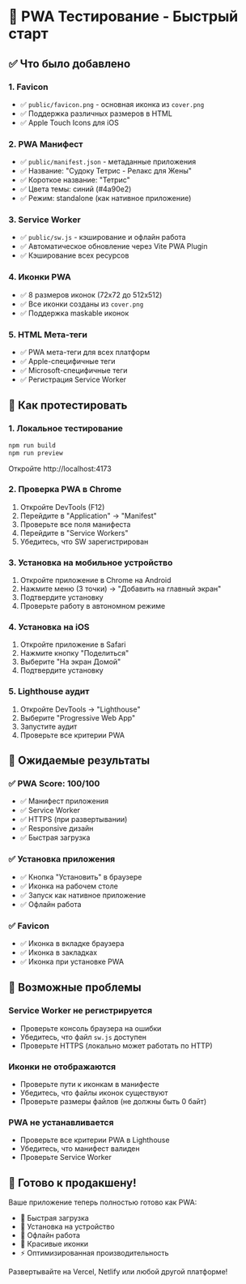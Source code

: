 # 🚀 PWA Тестирование - Быстрый старт

## ✅ Что было добавлено

### 1. Favicon
- ✅ `public/favicon.png` - основная иконка из `cover.png`
- ✅ Поддержка различных размеров в HTML
- ✅ Apple Touch Icons для iOS

### 2. PWA Манифест
- ✅ `public/manifest.json` - метаданные приложения
- ✅ Название: "Судоку Тетрис - Релакс для Жены"
- ✅ Короткое название: "Тетрис"
- ✅ Цвета темы: синий (#4a90e2)
- ✅ Режим: standalone (как нативное приложение)

### 3. Service Worker
- ✅ `public/sw.js` - кэширование и офлайн работа
- ✅ Автоматическое обновление через Vite PWA Plugin
- ✅ Кэширование всех ресурсов

### 4. Иконки PWA
- ✅ 8 размеров иконок (72x72 до 512x512)
- ✅ Все иконки созданы из `cover.png`
- ✅ Поддержка maskable иконок

### 5. HTML Мета-теги
- ✅ PWA мета-теги для всех платформ
- ✅ Apple-специфичные теги
- ✅ Microsoft-специфичные теги
- ✅ Регистрация Service Worker

## 🧪 Как протестировать

### 1. Локальное тестирование
```bash
npm run build
npm run preview
```
Откройте http://localhost:4173

### 2. Проверка PWA в Chrome
1. Откройте DevTools (F12)
2. Перейдите в "Application" → "Manifest"
3. Проверьте все поля манифеста
4. Перейдите в "Service Workers"
5. Убедитесь, что SW зарегистрирован

### 3. Установка на мобильное устройство
1. Откройте приложение в Chrome на Android
2. Нажмите меню (3 точки) → "Добавить на главный экран"
3. Подтвердите установку
4. Проверьте работу в автономном режиме

### 4. Установка на iOS
1. Откройте приложение в Safari
2. Нажмите кнопку "Поделиться"
3. Выберите "На экран Домой"
4. Подтвердите установку

### 5. Lighthouse аудит
1. Откройте DevTools → "Lighthouse"
2. Выберите "Progressive Web App"
3. Запустите аудит
4. Проверьте все критерии PWA

## 🎯 Ожидаемые результаты

### ✅ PWA Score: 100/100
- ✅ Манифест приложения
- ✅ Service Worker
- ✅ HTTPS (при развертывании)
- ✅ Responsive дизайн
- ✅ Быстрая загрузка

### ✅ Установка приложения
- ✅ Кнопка "Установить" в браузере
- ✅ Иконка на рабочем столе
- ✅ Запуск как нативное приложение
- ✅ Офлайн работа

### ✅ Favicon
- ✅ Иконка в вкладке браузера
- ✅ Иконка в закладках
- ✅ Иконка при установке PWA

## 🔧 Возможные проблемы

### Service Worker не регистрируется
- Проверьте консоль браузера на ошибки
- Убедитесь, что файл `sw.js` доступен
- Проверьте HTTPS (локально может работать по HTTP)

### Иконки не отображаются
- Проверьте пути к иконкам в манифесте
- Убедитесь, что файлы иконок существуют
- Проверьте размеры файлов (не должны быть 0 байт)

### PWA не устанавливается
- Проверьте все критерии PWA в Lighthouse
- Убедитесь, что манифест валиден
- Проверьте Service Worker

## 📱 Готово к продакшену!

Ваше приложение теперь полностью готово как PWA:
- 🚀 Быстрая загрузка
- 📱 Установка на устройство
- 🔄 Офлайн работа
- 🎨 Красивые иконки
- ⚡ Оптимизированная производительность

Развертывайте на Vercel, Netlify или любой другой платформе!

